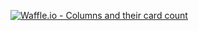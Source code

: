 [![Waffle.io - Columns and their card count](https://badge.waffle.io/cbd-sport-solutions/web_app.svg?columns=all)](https://waffle.io/cbd-sport-solutions/web_app)
